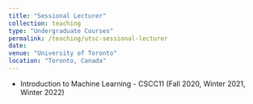 ```yaml
---
title: "Sessional Lecturer"
collection: teaching
type: "Undergraduate Courses"
permalink: /teaching/utsc-sessional-lecturer
date: 
venue: "University of Toronto"
location: "Toronto, Canada"
---
```


- Introduction to Machine Learning - CSCC11 (Fall 2020, Winter 2021, Winter 2022)